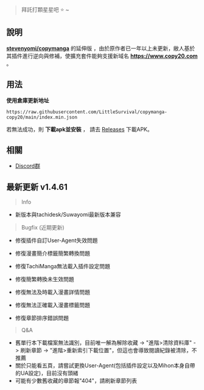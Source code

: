 > 拜託打顆星星吧 :star: ~
## 說明 
[**stevenyomi/copymanga**](https://github.com/stevenyomi/copymanga) 的延伸版 ，由於原作者已一年以上未更新，敝人基於其插件進行逆向與修補，使擴充套件能夠支援新域名 **https://www.copy20.com** 。

## 用法
**使用倉庫更新地址**

`https://raw.githubusercontent.com/LittleSurvival/copymanga-copy20/main/index.min.json`

若無法成功，則 **下載apk並安裝** ， 請去 [Releases](https://github.com/LittleSurvival/copymanga-copy20/releases) 下載APK。

## 相關
- [Discord群](https://discord.gg/kE2VAZk2pd)

## 最新更新 v1.4.61

> Info
+ 新版本與tachidesk/Suwayomi最新版本兼容

> Bugfix (近期更新)
+ 修復插件自訂User-Agent失效問題
+ 修復漫畫簡介標籤簡繁轉換問題

+ 修復TachiManga無法載入插件設定問題

+ 修復簡繁轉換未生效問題
+ 修復無法及時載入漫畫詳情問題
+ 修復無法正確載入漫畫標籤問題
+ 修復章節排序錯誤問題

> Q&A
+ 舊單行本下載檔案無法識別，目前唯一解為解除收藏 -> "進階>清除資料庫" -> 刷新章節 -> "進階>重新索引下載位置"，但這也會導致閱讀紀錄被清除，不推薦
+ 關於只能看五頁，請嘗試更換User-Agent(包括插件設定以及Mihon本身自帶的UA設定)，目前沒有頭緒
+ 可能有少數舊收藏的章節報"404"，請刷新章節列表